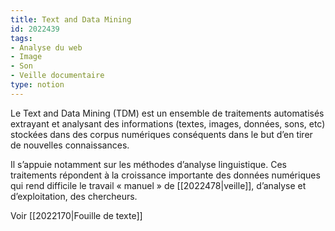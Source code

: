```yaml
---
title: Text and Data Mining
id: 2022439
tags:
- Analyse du web
- Image
- Son
- Veille documentaire
type: notion
---
```


Le Text and Data Mining (TDM) est un ensemble de traitements automatisés extrayant et analysant des informations (textes, images, données, sons, etc) stockées dans des corpus numériques conséquents dans le but d’en tirer de nouvelles connaissances. 

Il s’appuie notamment sur les méthodes d’analyse linguistique. Ces traitements répondent à la croissance importante des données numériques qui rend difficile le travail « manuel » de [[2022478|veille]], d’analyse et d’exploitation, des chercheurs.

Voir [[2022170|Fouille de texte]]

